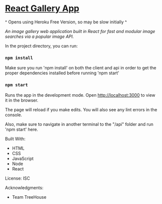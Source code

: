 # [React Gallery App](https://jackson-hagin-portfolio.herokuapp.com/projects/5)

^ Opens using Heroku Free Version, so may be slow initially ^

*An image gallery web application built in React for fast and modular image searches via a popular image API.*

In the project directory, you can run:
### `npm install`

Make sure you run 'npm install' on both the client and api
in order to get the proper dependencies installed before
running 'npm start'

### `npm start`

Runs the app in the development mode.
Open [http://localhost:3000](http://localhost:3000) to view it in the browser.

The page will reload if you make edits.
You will also see any lint errors in the console.

Also, make sure to navigate in another terminal to the "/api" folder and
run 'npm start' here.

Built With:
- HTML
- CSS
- JavaScript
- Node
- React

License:
ISC

Acknowledgments:
- Team TreeHouse
